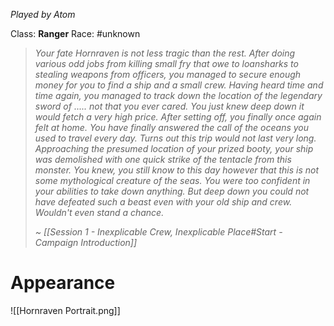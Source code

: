 *Played by Atom*

Class: **Ranger**
Race: #unknown 

> *Your fate Hornraven is not less tragic than the rest. After doing various odd jobs from killing small fry that owe to loansharks to stealing weapons from officers, you managed to secure enough money for you to find a ship and a small crew.*
> *Having heard time and time again, you managed to track down the location of the legendary sword of ..... not that you ever cared. You just knew deep down it would fetch a very high price.*
> *After setting off, you finally once again felt at home. You have finally answered the call of the oceans you used to travel every day. Turns out this trip would not last very long.*
> *Approaching the presumed location of your prized booty, your ship was demolished with one quick strike of the tentacle from this monster.*
> *You knew, you still know to this day however that this is not some mythological creature of the seas. You were too confident in your abilities to take down anything. But deep down you could not have defeated such a beast even with your old ship and crew. Wouldn't even stand a chance.*
> 
> *~ [[Session 1 - Inexplicable Crew, Inexplicable Place#Start - Campaign Introduction]]*

# Appearance

![[Hornraven Portrait.png]]

